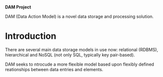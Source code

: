 **DAM Project**

DAM (Data Action Model) is a novel data storage and processing solution.

# Introduction

There are several main data storage models in use now: relational (RDBMS), hierarchical and NoSQL (not only SQL, typically key pair-based).

DAM seeks to ntrocude a more flexible model based upon flexibly defined reationships between data entries and elements.
